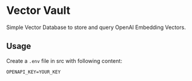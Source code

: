 # Vector Vault

Simple Vector Database to store and query OpenAI Embedding Vectors.

## Usage

Create a `.env` file in src with following content:

```
OPENAPI_KEY=YOUR_KEY
```
